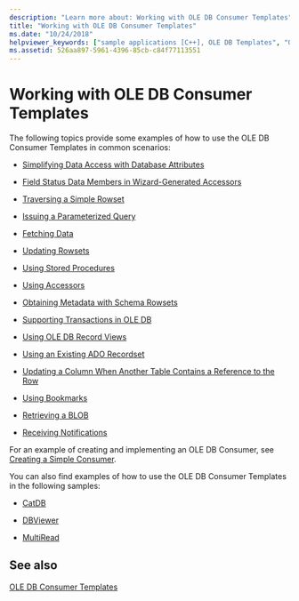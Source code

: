 ```yaml
---
description: "Learn more about: Working with OLE DB Consumer Templates"
title: "Working with OLE DB Consumer Templates"
ms.date: "10/24/2018"
helpviewer_keywords: ["sample applications [C++], OLE DB Templates", "OLE DB consumer templates, about consumer templates"]
ms.assetid: 526aa897-5961-4396-85cb-c84f77113551
---
```

# Working with OLE DB Consumer Templates

The following topics provide some examples of how to use the OLE DB Consumer Templates in common scenarios:

- [Simplifying Data Access with Database Attributes](../../data/oledb/simplifying-data-access-with-database-attributes.md)

- [Field Status Data Members in Wizard-Generated Accessors](../../data/oledb/field-status-data-members-in-wizard-generated-accessors.md)

- [Traversing a Simple Rowset](../../data/oledb/traversing-a-simple-rowset.md)

- [Issuing a Parameterized Query](../../data/oledb/issuing-a-parameterized-query.md)

- [Fetching Data](../../data/oledb/fetching-data.md)

- [Updating Rowsets](../../data/oledb/updating-rowsets.md)

- [Using Stored Procedures](../../data/oledb/using-stored-procedures.md)

- [Using Accessors](../../data/oledb/using-accessors.md)

- [Obtaining Metadata with Schema Rowsets](../../data/oledb/obtaining-metadata-with-schema-rowsets.md)

- [Supporting Transactions in OLE DB](../../data/oledb/supporting-transactions-in-ole-db.md)

- [Using OLE DB Record Views](../../data/oledb/using-ole-db-record-views.md)

- [Using an Existing ADO Recordset](../../data/oledb/using-an-existing-ado-recordset.md)

- [Updating a Column When Another Table Contains a Reference to the Row](../../data/oledb/updating-a-column-when-another-table-contains-a-reference-to-the-row.md)

- [Using Bookmarks](../../data/oledb/using-bookmarks.md)

- [Retrieving a BLOB](../../data/oledb/retrieving-a-blob.md)

- [Receiving Notifications](../../data/oledb/receiving-notifications.md)

For an example of creating and implementing an OLE DB Consumer, see [Creating a Simple Consumer](../../data/oledb/creating-an-ole-db-consumer.md).

You can also find examples of how to use the OLE DB Consumer Templates in the following samples:

- [CatDB](https://github.com/Microsoft/VCSamples/tree/master/VC2010Samples/ATL/OLEDB/Consumer)

- [DBViewer](https://github.com/Microsoft/VCSamples/tree/master/VC2010Samples/ATL/OLEDB/Consumer)

- [MultiRead](https://github.com/Microsoft/VCSamples/tree/master/VC2010Samples/ATL/OLEDB/Consumer)

## See also

[OLE DB Consumer Templates](../../data/oledb/ole-db-consumer-templates-cpp.md)
